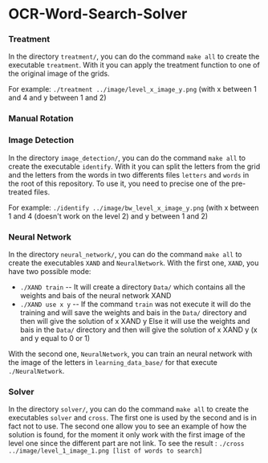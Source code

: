 # OCR-Word-Search-Solver

### Treatment

In the directory `treatment/`, you can do the command `make all` to create the executable `treatment`.
With it you can apply the treatment function to one of the original image of the grids.

For example:
`./treatment ../image/level_x_image_y.png` 
(with x between 1 and 4 and y between 1 and 2)

### Manual Rotation



### Image Detection

In the directory `image_detection/`, you can do the command `make all` to create the executable `identify`.
With it you can split the letters from the grid and the letters from the words in two differents files `letters` and `words` in the root of this repository.
To use it, you need to precise one of the pre-treated files.

For example:
`./identify ../image/bw_level_x_image_y.png` 
(with x between 1 and 4 (doesn't work on the level 2) and y between 1 and 2)

### Neural Network

In the directory `neural_network/`, you can do the command `make all` to create the executables `XAND` and `NeuralNetwork`.
With the first one, `XAND`, you have two possible mode:
* `./XAND train` -- It will create a directory `Data/` which contains all the weights and bais of the neural network XAND
* `./XAND use x y` -- If the command `train` was not execute it will do the training and will save the weights and bais in the `Data/` directory and then will give the solution of x XAND y
                      Else it will use the weights and bais in the `Data/` directory and then will give the solution of x XAND y (x and y equal to 0 or 1)

With the second one, `NeuralNetwork`, you can train an neural network with the image of the letters in `learning_data_base/` for that execute `./NeuralNetwork`.

### Solver

In the directory `solver/`, you can do the command `make all` to create the executables `solver` and `cross`.
The first one is used by the second and is in fact not to use.
The second one allow you to see an example of how the solution is found, for the moment it only work with the first image of the level one since the different part are not link.
To see the result : 
`./cross ../image/level_1_image_1.png [list of words to search]`
